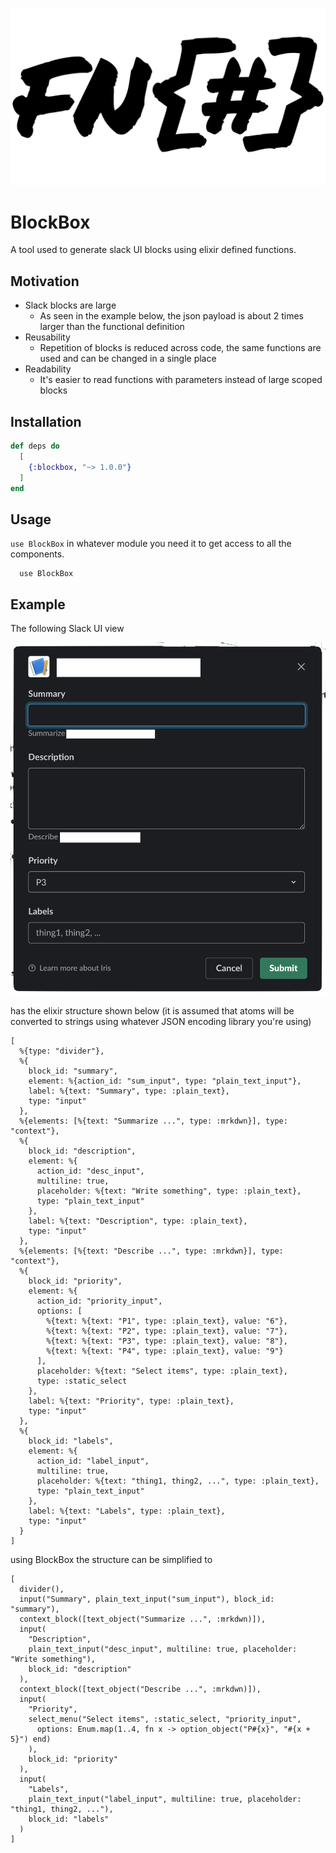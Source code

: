 <!-- ![alt example block creation](https://raw.githubusercontent.com/azohra/BlockBox/master/images/shit_bricks.png) -->

<p align="center">
  <img src="images/shit_bricks.png" width="600" alt="logo">
</p>


# BlockBox

A tool used to generate slack UI blocks using elixir defined functions.

## Motivation

* Slack blocks are large
  - As seen in the example below, the json payload is about 2 times larger than the functional definition
* Reusability
  - Repetition of blocks is reduced across code, the same functions are used and can be changed in a single place
* Readability
  - It's easier to read functions with parameters instead of large scoped blocks 

## Installation

```elixir
def deps do
  [
    {:blockbox, "~> 1.0.0"}
  ]
end
```

## Usage
`use BlockBox` in whatever module you need it to get access to all the components.
```
  use BlockBox
```

## Example

The following Slack UI view

<!-- ![alt example block creation](https://raw.githubusercontent.com/azohra/BlockBox/master/images/demo.png) -->
<img src="images/demo.png" width="600" alt="example view">

has the elixir structure shown below (it is assumed that atoms will be converted to strings using whatever JSON encoding library you're using)

```
[
  %{type: "divider"},
  %{
    block_id: "summary",
    element: %{action_id: "sum_input", type: "plain_text_input"},
    label: %{text: "Summary", type: :plain_text},
    type: "input"
  },
  %{elements: [%{text: "Summarize ...", type: :mrkdwn}], type: "context"},
  %{
    block_id: "description",
    element: %{
      action_id: "desc_input",
      multiline: true,
      placeholder: %{text: "Write something", type: :plain_text},
      type: "plain_text_input"
    },
    label: %{text: "Description", type: :plain_text},
    type: "input"
  },
  %{elements: [%{text: "Describe ...", type: :mrkdwn}], type: "context"},
  %{
    block_id: "priority",
    element: %{
      action_id: "priority_input",
      options: [
        %{text: %{text: "P1", type: :plain_text}, value: "6"},
        %{text: %{text: "P2", type: :plain_text}, value: "7"},
        %{text: %{text: "P3", type: :plain_text}, value: "8"},
        %{text: %{text: "P4", type: :plain_text}, value: "9"}
      ],
      placeholder: %{text: "Select items", type: :plain_text},
      type: :static_select
    },
    label: %{text: "Priority", type: :plain_text},
    type: "input"
  },
  %{
    block_id: "labels",
    element: %{
      action_id: "label_input",
      multiline: true,
      placeholder: %{text: "thing1, thing2, ...", type: :plain_text},
      type: "plain_text_input"
    },
    label: %{text: "Labels", type: :plain_text},
    type: "input"
  }
]
```

using BlockBox the structure can be simplified to 

```
[
  divider(),
  input("Summary", plain_text_input("sum_input"), block_id: "summary"),
  context_block([text_object("Summarize ...", :mrkdwn)]),
  input(
    "Description",
    plain_text_input("desc_input", multiline: true, placeholder: "Write something"),
    block_id: "description"
  ),
  context_block([text_object("Describe ...", :mrkdwn)]),
  input(
    "Priority",
    select_menu("Select items", :static_select, "priority_input",
      options: Enum.map(1..4, fn x -> option_object("P#{x}", "#{x + 5}") end)
    ),
    block_id: "priority"
  ),
  input(
    "Labels",
    plain_text_input("label_input", multiline: true, placeholder: "thing1, thing2, ..."),
    block_id: "labels"
  )
]
```
